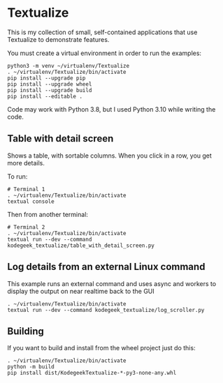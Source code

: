 # Textualize

This is my collection of small, self-contained applications that use Textualize to demonstrate features.

You must create a virtual environment in order to run the examples:

```shell
python3 -m venv ~/virtualenv/Textualize
. ~/virtualenv/Textualize/bin/activate
pip install --upgrade pip
pip install --upgrade wheel
pip install --upgrade build
pip install --editable .
```

Code may work with Python 3.8, but I used Python 3.10 while writing the code.

## Table with detail screen

Shows a table, with sortable columns. When you click in a row, you get more details.

To run:
```shell
# Terminal 1
. ~/virtualenv/Textualize/bin/activate
textual console
```

Then from another terminal:

```shell
# Terminal 2
. ~/virtualenv/Textualize/bin/activate
textual run --dev --command kodegeek_textualize/table_with_detail_screen.py
```

## Log details from an external Linux command

This example runs an external command and uses async and workers to display
the output on near realtime back to the GUI

```shell
. ~/virtualenv/Textualize/bin/activate
textual run --dev --command kodegeek_textualize/log_scroller.py
```

## Building

If you want to build and install from the wheel project just do this:

```shell
. ~/virtualenv/Textualize/bin/activate
python -m build
pip install dist/KodegeekTextualize-*-py3-none-any.whl
```
